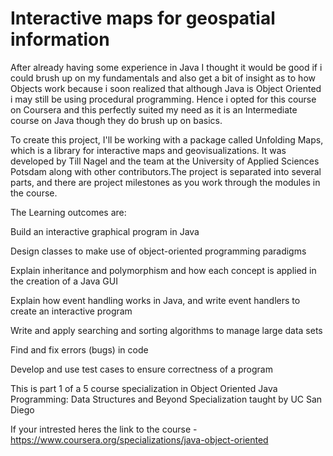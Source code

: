 # Interactive maps for  geospatial information

After already having some experience in Java I thought it would be good if i could brush up on my fundamentals and also get a bit of insight as to how Objects work because i soon realized that although Java is Object Oriented i may still be using procedural programming. Hence i opted for this course on Coursera and this perfectly suited my need as it is an Intermediate course on Java though they do brush up on basics. 

To create this project, I'll be working with a package called Unfolding Maps, which is a library for interactive maps and geovisualizations. It was developed by Till Nagel and the team at the University of Applied Sciences Potsdam along with other contributors.The project is separated into several parts, and there are project milestones as you work through the modules in the course.

The Learning outcomes are:

Build an interactive graphical program in Java

Design classes to make use of object-oriented programming paradigms

Explain inheritance and polymorphism and how each concept is applied in the creation of a Java GUI

Explain how event handling works in Java, and write event handlers to create an interactive program

Write and apply searching and sorting algorithms to manage large data sets

Find and fix errors (bugs) in code

Develop and use test cases to ensure correctness of a program

This is part 1 of a 5 course specialization in Object Oriented Java Programming: Data Structures and Beyond Specialization taught by UC San Diego

If your intrested heres the link to the course - https://www.coursera.org/specializations/java-object-oriented

